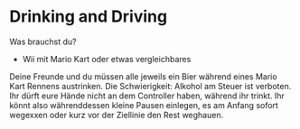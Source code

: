 # Drinking and Driving
Was brauchst du?

- Wii mit Mario Kart oder etwas vergleichbares

Deine Freunde und du müssen alle jeweils ein Bier während eines Mario Kart Rennens austrinken. Die Schwierigkeit: Alkohol am Steuer ist verboten. Ihr dürft eure Hände nicht an dem Controller haben, während ihr trinkt. Ihr könnt also währenddessen kleine Pausen einlegen, es am Anfang sofort wegexxen oder kurz vor der Ziellinie den Rest weghauen.